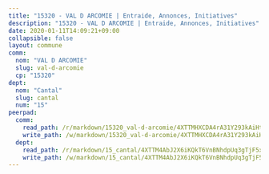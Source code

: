 ```yaml
---
title: "15320 - VAL D ARCOMIE | Entraide, Annonces, Initiatives"
description: "15320 - VAL D ARCOMIE | Entraide, Annonces, Initiatives"
date: 2020-01-11T14:09:21+09:00
collapsible: false
layout: commune
comm:
  nom: "VAL D ARCOMIE"
  slug: val-d-arcomie
  cp: "15320"
dept:
  nom: "Cantal"
  slug: cantal
  num: "15"
peerpad:
  comm:
    read_path: /r/markdown/15320_val-d-arcomie/4XTTMHXCDA4rA31Y293kAiHtkeHkCrWw4UsaV11g85ppfQ7X5
    write_path: /w/markdown/15320_val-d-arcomie/4XTTMHXCDA4rA31Y293kAiHtkeHkCrWw4UsaV11g85ppfQ7X5-K3TgUCtiHSw6wc3ne68DQMDZuAag8AMvRMpMWFAR8QVRSaEk4GddNTByp1Ep3hz3cncU5fUGoz32x1gjznYkv7YE8ELPDCSUDnrGtUdDQ21nUJgKcrwEWKr5RzWQgViBFqLkUwQj
  dept:
    read_path: /r/markdown/15_cantal/4XTTM4AbJ2X6iKQkT6VnBNhdpUq3gTjF5xvzeLXgyMbip7oZi
    write_path: /w/markdown/15_cantal/4XTTM4AbJ2X6iKQkT6VnBNhdpUq3gTjF5xvzeLXgyMbip7oZi-K3TgUzLxcVoV3Spfk4WRRT7ns4FZHP5DRn3T5Xt1HAMNkCgdMWpswwmyZFy1f4TzqjHqM6bwRLmH4WDVWsNZdM34scPnnmiNG41mKcAmEspoSpDYQr7FHqoFAfy15CJrkSEmsoqS
---
```


